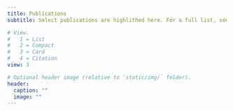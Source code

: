 ```yaml
---
title: Publications
subtitle: Select publications are highlithed here. For a full list, see <https://scholar.google.com/citations?user=V5z9qWgAAAAJ&hl=en&oi=aor>

# View.
#   1 = List
#   2 = Compact
#   3 = Card
#   4 = Citation
view: 3

# Optional header image (relative to `static/img/` folder).
header:
  caption: ""
  image: ""
---
```

